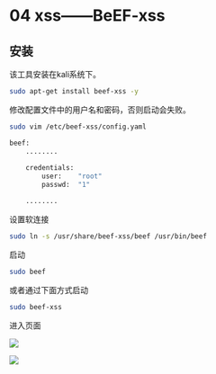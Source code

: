 # 04 xss——BeEF-xss

## 安装

该工具安装在kali系统下。

```bash
sudo apt-get install beef-xss -y
```

修改配置文件中的用户名和密码，否则启动会失败。

```bash
sudo vim /etc/beef-xss/config.yaml

beef:
	........
	
	credentials:
		user:    "root"
		passwd:  "1"

	........
```

设置软连接

```bash
sudo ln -s /usr/share/beef-xss/beef /usr/bin/beef
```

启动

```bash
sudo beef
```

或者通过下面方式启动

```bash
sudo beef-xss                                                        
```

进入页面

![](https://borinboy.oss-cn-shanghai.aliyuncs.com/xntz/20210820173842.png)

![](https://borinboy.oss-cn-shanghai.aliyuncs.com/xntz/20210820174337.png)

